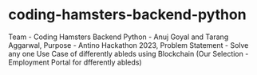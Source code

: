 # coding-hamsters-backend-python
Team - Coding Hamsters Backend Python - Anuj Goyal and Tarang Aggarwal, Purpose - Antino Hackathon 2023, Problem Statement - Solve any one Use Case of differently ableds using Blockchain (Our Selection - Employment Portal for dfferently ableds)

